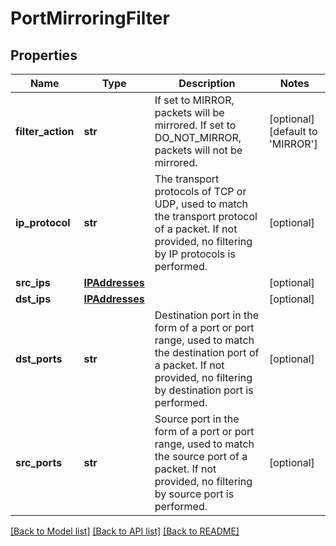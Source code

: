 # PortMirroringFilter

## Properties
Name | Type | Description | Notes
------------ | ------------- | ------------- | -------------
**filter_action** | **str** | If set to MIRROR, packets will be mirrored. If set to DO_NOT_MIRROR, packets will not be mirrored. | [optional] [default to 'MIRROR']
**ip_protocol** | **str** | The transport protocols of TCP or UDP, used to match the transport protocol of a packet. If not provided, no filtering by IP protocols is performed. | [optional] 
**src_ips** | [**IPAddresses**](IPAddresses.md) |  | [optional] 
**dst_ips** | [**IPAddresses**](IPAddresses.md) |  | [optional] 
**dst_ports** | **str** | Destination port in the form of a port or port range, used to match the destination port of a packet. If not provided, no filtering by destination port is performed. | [optional] 
**src_ports** | **str** | Source port in the form of a port or port range, used to match the source port of a packet. If not provided, no filtering by source port is performed. | [optional] 

[[Back to Model list]](../README.md#documentation-for-models) [[Back to API list]](../README.md#documentation-for-api-endpoints) [[Back to README]](../README.md)

